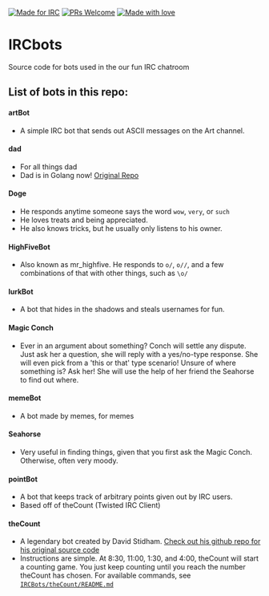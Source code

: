 [![Made for IRC](https://img.shields.io/badge/Made%20for-IRC-brightgreen.svg)](https://www.reddit.com/r/irc/)
[![PRs Welcome](https://img.shields.io/badge/Pull%20Requests-Welcome-234bff.svg)](http://makeapullrequest.com/)
[![Made with love](https://img.shields.io/badge/Built%20with-❤-f41621.svg)](https://www.merriam-webster.com/dictionary/love)

# IRCbots
Source code for bots used in the our fun IRC chatroom

## List of bots in this repo:
#### artBot
- A simple IRC bot that sends out ASCII messages on the Art channel.
#### dad
- For all things dad
- Dad is in Golang now! [Original Repo](https://github.com/alecwest/godaddyirc.git)
#### Doge
- He responds anytime someone says the word `wow`, `very`, or `such`
- He loves treats and being appreciated.
- He also knows tricks, but he usually only listens to his owner.
#### HighFiveBot
- Also known as mr_highfive. He responds to `o/`, `o//`, and a few combinations of that with other things, such as `\o/`
#### lurkBot
- A bot that hides in the shadows and steals usernames for fun.
#### Magic Conch
- Ever in an argument about something? Conch will settle any dispute. Just ask her a question, she will reply with a yes/no-type response. She will even pick from a 'this or that' type scenario! Unsure of where something is? Ask her! She will use the help of her friend the Seahorse to find out where.
#### memeBot
- A bot made by memes, for memes
#### Seahorse
- Very useful in finding things, given that you first ask the Magic Conch. Otherwise, often very moody.
#### pointBot
- A bot that keeps track of arbitrary points given out by IRC users.
- Based off of theCount (Twisted IRC Client)
#### theCount
- A legendary bot created by David Stidham. [Check out his github repo for his original source code](https://github.com/dstidham23/countBot)
- Instructions are simple. At 8:30, 11:00, 1:30, and 4:00, theCount will start a counting game. You just keep counting until you reach the number theCount has chosen. For available commands, see [`IRCBots/theCount/README.md`](theCount/README.md)
